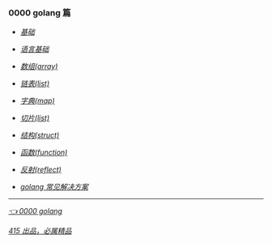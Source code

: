 ### 0000 golang 篇
- *[基础](0001语言基础.md)*

- *[语言基础](0002language.md)*
- *[数组(array)](0003array.md)*
- *[链表(list)](0004list.md)*
- *[字典(map)](0005map.md)*
- *[切片(list)](0006slice.md)*
- *[结构(struct)](0007struct.md)*
- *[函数(function)](0008function.md)*
- *[反射(reflect)](0011reflect.md)*
- *[golang 常见解决方案](0099solution.md)*

---
*[👈 0000 golang](0000golang.md)*

*[415 出品，必属精品](../note.md)*
